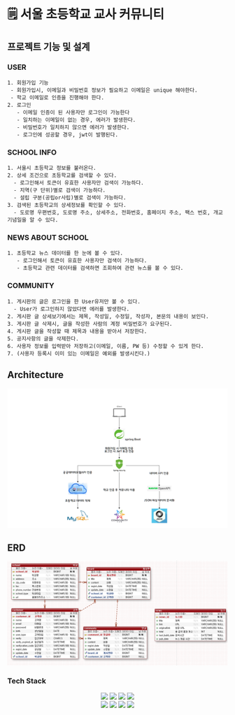 # 🗒 서울 초등학교 교사 커뮤니티

## 프로젝트 기능 및 설계

### USER
    1. 회원가입 기능
     - 회원가입시, 이메일과 비밀번호 정보가 필요하고 이메일은 unique 해야한다.
     - 학교 이메일로 인증을 진행해야 한다.
    2. 로그인
       - 이메일 인증이 된 사용자만 로그인이 가능한다
       - 일치하는 이메일이 없는 경우, 에러가 발생한다.
       - 비밀번호가 일치하지 않으면 에러가 발생한다.
       - 로그인에 성공할 경우, jwt이 발행된다.

### SCHOOL INFO
    1. 서울시 초등학교 정보를 불러온다.
    2. 상세 조건으로 초등학교를 검색할 수 있다.
      - 로그인해서 토큰이 유효한 사용자만 검색이 가능하다.
      - 지역(구 단위)별로 검색이 가능하다.
      - 설립 구분(공립or사립)별로 검색이 가능하다.
    3. 검색된 초등학교의 상세정보를 확인할 수 있다.
      - 도로명 우편번호, 도로명 주소, 상세주소, 전화번호, 홈페이지 주소, 팩스 번호, 개교기념일을 알 수 있다.

### NEWS ABOUT SCHOOL
    1. 초등학교 뉴스 데이터를 한 눈에 볼 수 있다.
       - 로그인해서 토큰이 유효한 사용자만 검색이 가능하다.
       - 초등학교 관련 데이터를 검색하면 조회하여 관련 뉴스를 볼 수 있다.

### COMMUNITY
    1. 게시판의 글은 로그인을 한 User유저만 볼 수 있다.
      - User가 로그인하지 않았다면 에러를 발생한다.
    2. 게시판 글 상세보기에서는 제목, 작성일, 수정일, 작성자, 본문의 내용이 보인다.
    3. 게시판 글 삭제시, 글을 작성한 사람의 계정 비밀번호가 요구된다.
    4. 게시판 글을 작성할 때 제목과 내용을 받아서 저장한다.
    5. 공지사항의 글을 삭제한다.
    6. 사용자 정보를 입력받아 저장하고(이메일, 이름, PW 등) 수정할 수 있게 한다.
    7. (사용자 등록시 이미 있는 이메일은 예외를 발생시킨다.)

## Architecture
![ERD](docs/img/architecture.png)

## ERD 
![ERD](docs/img/erd.png)

### Tech Stack
<div align=center> 
  <img src="https://img.shields.io/badge/java-007396?style=for-the-badge&logo=java&logoColor=white"> 
  <img src="https://img.shields.io/badge/spring-6DB33F?style=for-the-badge&logo=spring&logoColor=white"> 
  <img src="https://img.shields.io/badge/mysql-4479A1?style=for-the-badge&logo=mysql&logoColor=white"> 
  <img src="https://img.shields.io/badge/amazonaws-232F3E?style=for-the-badge&logo=amazonaws&logoColor=white">
  <br>
  <img src="https://img.shields.io/badge/github-181717?style=for-the-badge&logo=github&logoColor=white">
  <img src="https://img.shields.io/badge/linux-FCC624?style=for-the-badge&logo=linux&logoColor=black">
  <img src="https://img.shields.io/badge/apache tomcat-F8DC75?style=for-the-badge&logo=apachetomcat&logoColor=white">
  <img src="https://img.shields.io/badge/gradle-02303A?style=for-the-badge&logo=gradle&logoColor=white">

</div>

